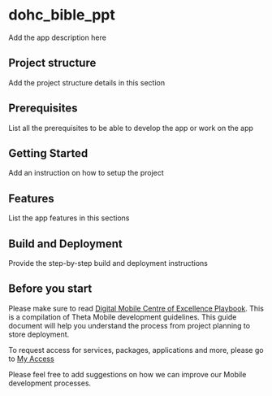 # dohc_bible_ppt

Add the app description here

## Project structure

Add the project structure details in this section

## Prerequisites

List all the prerequisites to be able to develop the app or work on the app

## Getting Started

Add an instruction on how to setup the project

## Features

List the app features in this sections

## Build and Deployment

Provide the step-by-step build and deployment instructions 

## Before you start

Please make sure to read [Digital Mobile Centre of Excellence Playbook](https://fictional-adventure-mzlo5qo.pages.github.io/).
This is a compilation of Theta Mobile development guidelines. This guide document will help you understand the process from project planning to store deployment. 

To request access for services, packages, applications and more, please go to [My Access](https://myaccess.microsoft.com/)

Please feel free to add suggestions on how we can improve our Mobile development processes.